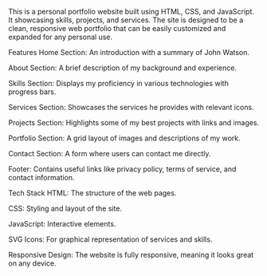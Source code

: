 This is a personal portfolio website built using HTML, CSS, and JavaScript. It showcasing skills, projects, and services. The site is designed to be a clean, responsive web portfolio that can be easily customized and expanded for any personal use.

Features
Home Section: An introduction with a summary of John Watson.

About Section: A brief description of my background and experience.

Skills Section: Displays my proficiency in various technologies with progress bars.

Services Section: Showcases the services he provides with relevant icons.

Projects Section: Highlights some of my best projects with links and images.

Portfolio Section: A grid layout of images and descriptions of my work.

Contact Section: A form where users can contact me directly.

Footer: Contains useful links like privacy policy, terms of service, and contact information.

Tech Stack
HTML: The structure of the web pages.

CSS: Styling and layout of the site.

JavaScript: Interactive elements.

SVG Icons: For graphical representation of services and skills.

Responsive Design: The website is fully responsive, meaning it looks great on any device.
